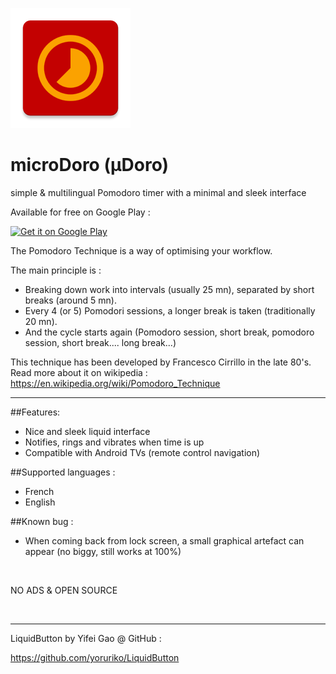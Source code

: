 ![GitHub Logo](/app/src/main/res/mipmap-xxxhdpi/ic_launcher.png)

# microDoro (µDoro)
simple &amp; multilingual Pomodoro timer with a minimal and sleek interface

Available for free on Google Play :

<a href='https://play.google.com/store/apps/details?id=net.biospherecorp.microdoro&utm_source=global_co&utm_medium=prtnr&utm_content=Mar2515&utm_campaign=PartBadge&pcampaignid=MKT-Other-global-all-co-prtnr-py-PartBadge-Mar2515-1'><img width='200px' alt='Get it on Google Play' src='https://play.google.com/intl/en_us/badges/images/generic/en_badge_web_generic.png'/></a>


The Pomodoro Technique is a way of optimising your workflow. 

The main principle is :

* Breaking down work into intervals (usually 25 mn), separated by short breaks (around 5 mn). 
* Every 4 (or 5) Pomodori sessions, a longer break is taken (traditionally 20 mn). 
* And the cycle starts again (Pomodoro session, short break, pomodoro session, short break.... long break...)

This technique has been developed by Francesco Cirrillo in the late 80's.
Read more about it on wikipedia : https://en.wikipedia.org/wiki/Pomodoro_Technique

---

##Features:

- Nice and sleek liquid interface
- Notifies, rings and vibrates when time is up
- Compatible with Android TVs (remote control navigation)


##Supported languages :

- French
- English


##Known bug :

- When coming back from lock screen, a small graphical artefact can appear (no biggy, still works at 100%)

<br/>

NO ADS & OPEN SOURCE

<br/>

---

LiquidButton by Yifei Gao @ GitHub :

https://github.com/yoruriko/LiquidButton
